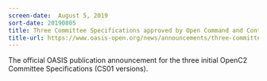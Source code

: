 ```yaml
---
screen-date:  August 5, 2019
sort-date: 20190805
title: Three Committee Specifications approved by Open Command and Control (OpenC2) TC
title-url: https://www.oasis-open.org/news/announcements/three-committee-specifications-approved-by-open-command-and-control-openc2-tc
---
```


The official OASIS publication announcement for the three initial OpenC2 Committee Specifications (CS01 versions).